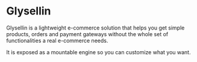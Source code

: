 # Glysellin

Glysellin is a lightweight e-commerce solution that helps you get simple products, orders and payment gateways without the whole set of functionalities a real e-commerce needs.

It is exposed as a mountable engine so you can customize what you want.

